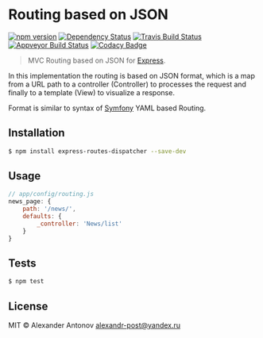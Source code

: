 Routing based on JSON
==

[![npm version][version-img]][version] [![Dependency Status][dependency-img]][dependency] [![Travis Build Status][travis-img]][travis] [![Appveyor Build Status][appveyor-img]][appveyor] [![Codacy Badge][codacy-img]][codacy]

[dependency-img]: https://david-dm.org/ahtohbi4/express-routes-dispatcher.svg
[dependency]: https://david-dm.org/ahtohbi4/express-routes-dispatcher
[version-img]: https://badge.fury.io/js/express-routes-dispatcher.svg
[version]: https://badge.fury.io/js/express-routes-dispatcher
[travis-img]: https://travis-ci.org/ahtohbi4/express-routes-dispatcher.svg?branch=master
[travis]: https://travis-ci.org/ahtohbi4/express-routes-dispatcher
[appveyor-img]: https://ci.appveyor.com/api/projects/status/0xodj7np6jghyuik/branch/master?svg=true
[appveyor]: https://ci.appveyor.com/project/ahtohbi4/express-routes-dispatcher/branch/master
[codacy-img]: https://api.codacy.com/project/badge/grade/480c7aa1737046bfa6d475082847d513
[codacy]: https://www.codacy.com/app/alexandr-post/express-routes-dispatcher

> MVC Routing based on JSON for [Express](http://expressjs.com/).

In this implementation the routing is based on JSON format, which is a map from a URL path to a controller (Controller) to processes the request and finally to a template (View) to visualize a response.

Format is similar to syntax of [Symfony](https://symfony.com/doc/3.0/book/routing.html) YAML based Routing.

Installation
--

```bash
$ npm install express-routes-dispatcher --save-dev
```

Usage
--

```javascript
// app/config/routing.js
news_page: {
    path: '/news/',
    defaults: {
        _controller: 'News/list'
    }
}
```

Tests
--

```bash
$ npm test
```

License
--

MIT © Alexander Antonov <alexandr-post@yandex.ru>

